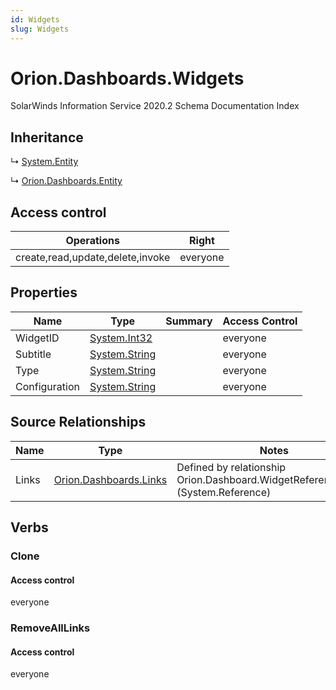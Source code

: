 ```yaml
---
id: Widgets
slug: Widgets
---
```


# Orion.Dashboards.Widgets

SolarWinds Information Service 2020.2 Schema Documentation Index

## Inheritance

↳ [System.Entity](./../System/Entity)

↳ [Orion.Dashboards.Entity](./../Orion.Dashboards/Entity)

## Access control

| Operations | Right |
| ------ | ------ |
| create,read,update,delete,invoke | everyone |

## Properties

| Name | Type | Summary | Access Control |
| ------ | ------ | ------ | ------ |
| WidgetID | [System.Int32](https://docs.microsoft.com/en-us/dotnet/api/system.int32) |  | everyone |
| Subtitle | [System.String](https://docs.microsoft.com/en-us/dotnet/api/system.string) |  | everyone |
| Type | [System.String](https://docs.microsoft.com/en-us/dotnet/api/system.string) |  | everyone |
| Configuration | [System.String](https://docs.microsoft.com/en-us/dotnet/api/system.string) |  | everyone |

## Source Relationships

| Name | Type | Notes |
| ------ | ------ | ------ |
| Links | [Orion.Dashboards.Links](./../Orion.Dashboards/Links) | Defined by relationship Orion.Dashboard.WidgetReferencesLinks (System.Reference) |

## Verbs

### Clone

#### Access control

everyone

### RemoveAllLinks

#### Access control

everyone

